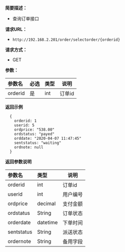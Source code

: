 
    
**简要描述：** 

- 查询订单接口

**请求URL：** 
- `http://192.168.2.201/order/selectorder/{orderid} `
  
**请求方式：**
- GET 

**参数：** 

|参数名|必选|类型|说明|
|:----    |:---|:----- |-----   |
|orderid |是  |int |订单id   |


 **返回示例**

``` 
  {
    orderid: 1
	userid: 5
	ordprice: "538.00"
	ordstatus: "payed"
	orddate: "2020-04-07 11:47:45"
	sentstatus: "waiting"
	ordnote: null
  }
```

 **返回参数说明** 

|参数名|类型|说明|
|:-----  |:-----|-----                           |
|orderid |int   |订单id|
|userid|int|用户编号|
|ordprice|decimal|支付金额|
|ordstatus|String|订单状态|
|orderdate|datetime   |下单时间|
|sentstatus|String|派送状态|
|ordernote|String   |备用字段|




